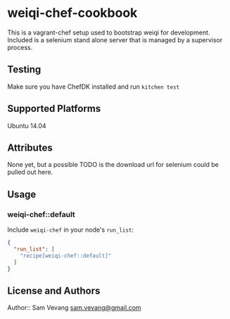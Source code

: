 # weiqi-chef-cookbook

This is a vagrant-chef setup used to bootstrap weiqi for development.
Included is a selenium stand alone server that is managed by a
supervisor process.

## Testing

Make sure you have ChefDK installed and run `kitchen test`

## Supported Platforms

Ubuntu 14.04

## Attributes

None yet, but a possible TODO is the download url for selenium could be
pulled out here.

## Usage

### weiqi-chef::default

Include `weiqi-chef` in your node's `run_list`:

```json
{
  "run_list": [
    "recipe[weiqi-chef::default]"
  ]
}
```

## License and Authors

Author:: Sam Vevang <sam.vevang@gmail.com>
